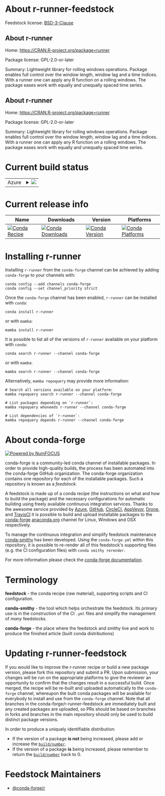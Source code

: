 About r-runner-feedstock
========================

Feedstock license: [BSD-3-Clause](https://github.com/conda-forge/r-runner-feedstock/blob/main/LICENSE.txt)


About r-runner
--------------

Home: https://CRAN.R-project.org/package=runner

Package license: GPL-2.0-or-later

Summary: Lightweight library for rolling windows operations. Package enables full control over the window length, window lag and a time indices. With a runner one can apply any R function on a rolling windows. The package eases work with equally and unequally spaced time series.

About r-runner
--------------

Home: https://CRAN.R-project.org/package=runner

Package license: GPL-2.0-or-later

Summary: Lightweight library for rolling windows operations. Package enables full control over the window length, window lag and a time indices. With a runner one can apply any R function on a rolling windows. The package eases work with equally and unequally spaced time series.

Current build status
====================


<table>
    
  <tr>
    <td>Azure</td>
    <td>
      <details>
        <summary>
          <a href="https://dev.azure.com/conda-forge/feedstock-builds/_build/latest?definitionId=17045&branchName=main">
            <img src="https://dev.azure.com/conda-forge/feedstock-builds/_apis/build/status/r-runner-feedstock?branchName=main">
          </a>
        </summary>
        <table>
          <thead><tr><th>Variant</th><th>Status</th></tr></thead>
          <tbody><tr>
              <td>linux_64_r_base4.2</td>
              <td>
                <a href="https://dev.azure.com/conda-forge/feedstock-builds/_build/latest?definitionId=17045&branchName=main">
                  <img src="https://dev.azure.com/conda-forge/feedstock-builds/_apis/build/status/r-runner-feedstock?branchName=main&jobName=linux&configuration=linux%20linux_64_r_base4.2" alt="variant">
                </a>
              </td>
            </tr><tr>
              <td>linux_64_r_base4.3</td>
              <td>
                <a href="https://dev.azure.com/conda-forge/feedstock-builds/_build/latest?definitionId=17045&branchName=main">
                  <img src="https://dev.azure.com/conda-forge/feedstock-builds/_apis/build/status/r-runner-feedstock?branchName=main&jobName=linux&configuration=linux%20linux_64_r_base4.3" alt="variant">
                </a>
              </td>
            </tr><tr>
              <td>osx_64_r_base4.2</td>
              <td>
                <a href="https://dev.azure.com/conda-forge/feedstock-builds/_build/latest?definitionId=17045&branchName=main">
                  <img src="https://dev.azure.com/conda-forge/feedstock-builds/_apis/build/status/r-runner-feedstock?branchName=main&jobName=osx&configuration=osx%20osx_64_r_base4.2" alt="variant">
                </a>
              </td>
            </tr><tr>
              <td>osx_64_r_base4.3</td>
              <td>
                <a href="https://dev.azure.com/conda-forge/feedstock-builds/_build/latest?definitionId=17045&branchName=main">
                  <img src="https://dev.azure.com/conda-forge/feedstock-builds/_apis/build/status/r-runner-feedstock?branchName=main&jobName=osx&configuration=osx%20osx_64_r_base4.3" alt="variant">
                </a>
              </td>
            </tr><tr>
              <td>win_64</td>
              <td>
                <a href="https://dev.azure.com/conda-forge/feedstock-builds/_build/latest?definitionId=17045&branchName=main">
                  <img src="https://dev.azure.com/conda-forge/feedstock-builds/_apis/build/status/r-runner-feedstock?branchName=main&jobName=win&configuration=win%20win_64_" alt="variant">
                </a>
              </td>
            </tr>
          </tbody>
        </table>
      </details>
    </td>
  </tr>
</table>

Current release info
====================

| Name | Downloads | Version | Platforms |
| --- | --- | --- | --- |
| [![Conda Recipe](https://img.shields.io/badge/recipe-r--runner-green.svg)](https://anaconda.org/conda-forge/r-runner) | [![Conda Downloads](https://img.shields.io/conda/dn/conda-forge/r-runner.svg)](https://anaconda.org/conda-forge/r-runner) | [![Conda Version](https://img.shields.io/conda/vn/conda-forge/r-runner.svg)](https://anaconda.org/conda-forge/r-runner) | [![Conda Platforms](https://img.shields.io/conda/pn/conda-forge/r-runner.svg)](https://anaconda.org/conda-forge/r-runner) |

Installing r-runner
===================

Installing `r-runner` from the `conda-forge` channel can be achieved by adding `conda-forge` to your channels with:

```
conda config --add channels conda-forge
conda config --set channel_priority strict
```

Once the `conda-forge` channel has been enabled, `r-runner` can be installed with `conda`:

```
conda install r-runner
```

or with `mamba`:

```
mamba install r-runner
```

It is possible to list all of the versions of `r-runner` available on your platform with `conda`:

```
conda search r-runner --channel conda-forge
```

or with `mamba`:

```
mamba search r-runner --channel conda-forge
```

Alternatively, `mamba repoquery` may provide more information:

```
# Search all versions available on your platform:
mamba repoquery search r-runner --channel conda-forge

# List packages depending on `r-runner`:
mamba repoquery whoneeds r-runner --channel conda-forge

# List dependencies of `r-runner`:
mamba repoquery depends r-runner --channel conda-forge
```


About conda-forge
=================

[![Powered by
NumFOCUS](https://img.shields.io/badge/powered%20by-NumFOCUS-orange.svg?style=flat&colorA=E1523D&colorB=007D8A)](https://numfocus.org)

conda-forge is a community-led conda channel of installable packages.
In order to provide high-quality builds, the process has been automated into the
conda-forge GitHub organization. The conda-forge organization contains one repository
for each of the installable packages. Such a repository is known as a *feedstock*.

A feedstock is made up of a conda recipe (the instructions on what and how to build
the package) and the necessary configurations for automatic building using freely
available continuous integration services. Thanks to the awesome service provided by
[Azure](https://azure.microsoft.com/en-us/services/devops/), [GitHub](https://github.com/),
[CircleCI](https://circleci.com/), [AppVeyor](https://www.appveyor.com/),
[Drone](https://cloud.drone.io/welcome), and [TravisCI](https://travis-ci.com/)
it is possible to build and upload installable packages to the
[conda-forge](https://anaconda.org/conda-forge) [anaconda.org](https://anaconda.org/)
channel for Linux, Windows and OSX respectively.

To manage the continuous integration and simplify feedstock maintenance
[conda-smithy](https://github.com/conda-forge/conda-smithy) has been developed.
Using the ``conda-forge.yml`` within this repository, it is possible to re-render all of
this feedstock's supporting files (e.g. the CI configuration files) with ``conda smithy rerender``.

For more information please check the [conda-forge documentation](https://conda-forge.org/docs/).

Terminology
===========

**feedstock** - the conda recipe (raw material), supporting scripts and CI configuration.

**conda-smithy** - the tool which helps orchestrate the feedstock.
                   Its primary use is in the construction of the CI ``.yml`` files
                   and simplify the management of *many* feedstocks.

**conda-forge** - the place where the feedstock and smithy live and work to
                  produce the finished article (built conda distributions)


Updating r-runner-feedstock
===========================

If you would like to improve the r-runner recipe or build a new
package version, please fork this repository and submit a PR. Upon submission,
your changes will be run on the appropriate platforms to give the reviewer an
opportunity to confirm that the changes result in a successful build. Once
merged, the recipe will be re-built and uploaded automatically to the
`conda-forge` channel, whereupon the built conda packages will be available for
everybody to install and use from the `conda-forge` channel.
Note that all branches in the conda-forge/r-runner-feedstock are
immediately built and any created packages are uploaded, so PRs should be based
on branches in forks and branches in the main repository should only be used to
build distinct package versions.

In order to produce a uniquely identifiable distribution:
 * If the version of a package **is not** being increased, please add or increase
   the [``build/number``](https://docs.conda.io/projects/conda-build/en/latest/resources/define-metadata.html#build-number-and-string).
 * If the version of a package **is** being increased, please remember to return
   the [``build/number``](https://docs.conda.io/projects/conda-build/en/latest/resources/define-metadata.html#build-number-and-string)
   back to 0.

Feedstock Maintainers
=====================

* [@conda-forge/r](https://github.com/conda-forge/r/)

